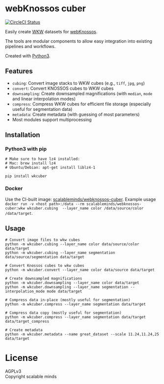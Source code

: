 # webKnossos cuber

[![CircleCI Status](https://circleci.com/gh/scalableminds/webknossos-cuber.svg?&style=shield)](https://circleci.com/gh/scalableminds/webknossos-cuber)

Easily create [WKW](https://github.com/scalableminds/webknossos-wrap) datasets for [webKnossos](https://webknossos.org).

The tools are modular components to allow easy integration into existing pipelines and workflows.

Created with [Python3](https://www.python.org/).

## Features

* `cubing`: Convert image stacks to WKW cubes (e.g., `tiff`, `jpg`, `png`)
* `convert`: Convert KNOSSOS cubes to WKW cubes
* `downsampling`: Create downsampled magnifications (with `median`, `mode` and linear interpolation modes)
* `compress`: Compress WKW cubes for efficient file storage (especially useful for segmentation data)
* `metadata`: Create metadata (with guessing of most parameters)
* Most modules support multiprocessing

## Installation
### Python3 with pip
```
# Make sure to have lz4 installed:
# Mac: brew install lz4
# Ubuntu/Debian: apt-get install liblz4-1

pip install wkcuber
```

### Docker
Use the CI-built image: [scalableminds/webknossos-cuber](https://hub.docker.com/r/scalableminds/webknossos-cuber/). Example usage `docker run -v <host path>:/data --rm scalableminds/webknossos-cuber:wkw wkcuber.cubing  --layer_name color /data/source/color /data/target`.


## Usage

```
# Convert image files to wkw cubes
python -m wkcuber.cubing --layer_name color data/source/color data/target
python -m wkcuber.cubing --layer_name segmentation data/source/segmentation data/target

# Convert Knossos cubes to wkw cubes
python -m wkcuber.convert --layer_name color data/source data/target

# Create downsampled magnifications
python -m wkcuber.downsampling --layer_name color data/target
python -m wkcuber.downsampling --layer_name segmentation --interpolation_mode mode data/target

# Compress data in-place (mostly useful for segmentation)
python -m wkcuber.compress --layer_name segmentation data/target

# Compress data copy (mostly useful for segmentation)
python -m wkcuber.compress --layer_name segmentation data/target data/target_compress

# Create metadata
python -m wkcuber.metadata --name great_dataset --scale 11.24,11.24,25 data/target
```

# License
AGPLv3  
Copyright scalable minds
